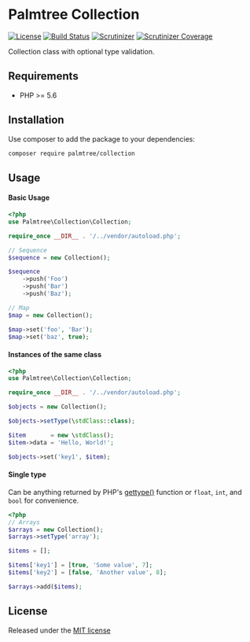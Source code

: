 # Palmtree Collection

[![License](http://img.shields.io/packagist/l/palmtree/collection.svg)](LICENSE)
[![Build Status](https://scrutinizer-ci.com/g/palmtreephp/collection/badges/build.png?b=master)](https://scrutinizer-ci.com/g/palmtreephp/collection/build-status/master)
[![Scrutinizer](https://img.shields.io/scrutinizer/g/palmtreephp/collection.svg)](https://scrutinizer-ci.com/g/palmtreephp/csv/)
[![Scrutinizer Coverage](https://img.shields.io/scrutinizer/coverage/g/palmtreephp/collection.svg)](https://scrutinizer-ci.com/g/palmtreephp/csv/)

Collection class with optional type validation.

## Requirements
* PHP >= 5.6

## Installation

Use composer to add the package to your dependencies:
```bash
composer require palmtree/collection
```

## Usage

#### Basic Usage
```php
<?php
use Palmtree\Collection\Collection;

require_once __DIR__ . '/../vendor/autoload.php';

// Sequence
$sequence = new Collection();

$sequence
    ->push('Foo')
    ->push('Bar')
    ->push('Baz');

// Map
$map = new Collection();

$map->set('foo', 'Bar');
$map->set('baz', true);
```

#### Instances of the same class

```php
<?php
use Palmtree\Collection\Collection;

require_once __DIR__ . '/../vendor/autoload.php';

$objects = new Collection();

$objects->setType(\stdClass::class);

$item       = new \stdClass();
$item->data = 'Hello, World!';

$objects->set('key1', $item);
```

#### Single type

Can be anything returned by PHP's [gettype()](http://php.net/manual/en/function.gettype.php#refsect1-function.gettype-returnvalues) function or `float`, `int`, and `bool` for convenience.
```php
<?php
// Arrays
$arrays = new Collection();
$arrays->setType('array');

$items = [];

$items['key1'] = [true, 'Some value', 7];
$items['key2'] = [false, 'Another value', 8];

$arrays->add($items);
```

## License

Released under the [MIT license](LICENSE)
